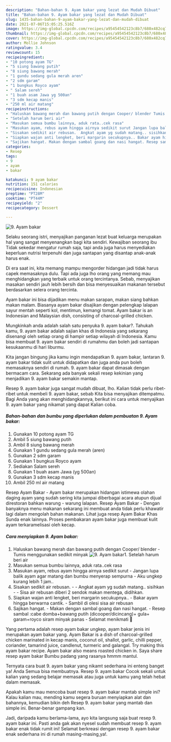 ```yaml
---
description: "Bahan-bahan 9. Ayam bakar yang lezat dan Mudah Dibuat"
title: "Bahan-bahan 9. Ayam bakar yang lezat dan Mudah Dibuat"
slug: 1435-bahan-bahan-9-ayam-bakar-yang-lezat-dan-mudah-dibuat
date: 2021-07-06T15:05:25.516Z
image: https://img-global.cpcdn.com/recipes/a95454542123c8b7/680x482cq70/9-ayam-bakar-foto-resep-utama.jpg
thumbnail: https://img-global.cpcdn.com/recipes/a95454542123c8b7/680x482cq70/9-ayam-bakar-foto-resep-utama.jpg
cover: https://img-global.cpcdn.com/recipes/a95454542123c8b7/680x482cq70/9-ayam-bakar-foto-resep-utama.jpg
author: Mollie Johnson
ratingvalue: 3.4
reviewcount: 15
recipeingredient:
- "10 potong ayam TG"
- "5 siung bawang putih"
- "8 siung bawang merah"
- "1 gundu sedang gula merah aren"
- "2 sdm garam"
- "1 bungkus Royco ayam"
- " Salam sereh"
- "1 buah asam Jawa yg 500an"
- "3 sdm kecap manis"
- "250 ml air matang"
recipeinstructions:
- "Haluskan bawang merah dan bawang putih dengan Cooper/ blender Tumis menggunakan sedikit minyak"
- "Setelah harum beri air"
- "Masukan semua bumbu lainnya, aduk rata..cek rasa"
- "Masukan ayam, rebus ayam hingga airnya sedikit surut Jangan lupa balik ayam agar matang dan bumbu menyerap sempurna Aku ungkep kurang lebih 1 jam.."
- "Sisakan sedikit air rebusan.  Angkat ayam yg sudah matang.. sisihkan  Sisa air rebusan diberi 2 sendok makan mentega, didihkan."
- "Siapkan wajan anti lengket, beri margarin secukupnya.. Bakar ayam hingga berwarna cantik. Sambil di olesi sisa air rebusan"
- "Sajikan hangat. Makan dengan sambal goang dan nasi hangat. Resep sambal :cabe domba+bawang putih (dicooper/dicincang)+ gula+ garam+royco siram minyak panas Selamat menikmati 🥰"
categories:
- Resep
tags:
- 9
- ayam
- bakar

katakunci: 9 ayam bakar 
nutrition: 151 calories
recipecuisine: Indonesian
preptime: "PT28M"
cooktime: "PT44M"
recipeyield: "2"
recipecategory: Dessert

---
```



![9. Ayam bakar](https://img-global.cpcdn.com/recipes/a95454542123c8b7/680x482cq70/9-ayam-bakar-foto-resep-utama.jpg)

Selaku seorang istri, menyajikan panganan lezat buat keluarga merupakan hal yang sangat menyenangkan bagi kita sendiri. Kewajiban seorang ibu Tidak sekedar mengatur rumah saja, tapi anda juga harus menyediakan keperluan nutrisi terpenuhi dan juga santapan yang disantap anak-anak harus enak.

Di era  saat ini, kita memang mampu mengorder hidangan jadi tidak harus capek memasaknya dulu. Tapi ada juga lho orang yang memang mau menghidangkan yang terbaik untuk orang tercintanya. Sebab, menyajikan masakan sendiri jauh lebih bersih dan bisa menyesuaikan makanan tersebut berdasarkan selera orang tercinta. 

Ayam bakar ini bisa dijadikan menu makan sarapan, makan siang bahkan makan malam. Biasanya ayam bakar disajikan dengan pelengkap lalapan sayur mentah seperti kol, mentimun, kemangi tomat. Ayam bakar is an Indonesian and Malaysian dish, consisting of charcoal-grilled chicken.

Mungkinkah anda adalah salah satu penyuka 9. ayam bakar?. Tahukah kamu, 9. ayam bakar adalah sajian khas di Indonesia yang sekarang disenangi oleh setiap orang di hampir setiap wilayah di Indonesia. Kamu bisa membuat 9. ayam bakar sendiri di rumahmu dan boleh jadi santapan kesukaanmu di hari liburmu.

Kita jangan bingung jika kamu ingin mendapatkan 9. ayam bakar, lantaran 9. ayam bakar tidak sulit untuk didapatkan dan juga anda pun boleh memasaknya sendiri di rumah. 9. ayam bakar dapat dimasak dengan bermacam cara. Sekarang ada banyak sekali resep kekinian yang menjadikan 9. ayam bakar semakin mantap.

Resep 9. ayam bakar juga sangat mudah dibuat, lho. Kalian tidak perlu ribet-ribet untuk membeli 9. ayam bakar, sebab Kita bisa menyajikan ditempatmu. Bagi Anda yang akan menghidangkannya, berikut ini cara untuk menyajikan 9. ayam bakar yang nikamat yang dapat Kalian coba.

<!--inarticleads1-->

##### Bahan-bahan dan bumbu yang diperlukan dalam pembuatan 9. Ayam bakar:

1. Gunakan 10 potong ayam TG
1. Ambil 5 siung bawang putih
1. Ambil 8 siung bawang merah
1. Gunakan 1 gundu sedang gula merah (aren)
1. Gunakan 2 sdm garam
1. Gunakan 1 bungkus Royco ayam
1. Sediakan  Salam sereh
1. Gunakan 1 buah asam Jawa (yg 500an)
1. Gunakan 3 sdm kecap manis
1. Ambil 250 ml air matang


Resep Ayam Bakar - Ayam bakar merupakan hidangan istimewa olahan daging ayam yang sudah sering kita jumpai diberbagai acara atupun dijual direstoran bahkan warung - warung lalapan. Resep Ayam Bakar - Dengan banyaknya menu makanan sekarang ini membuat anda tidak perlu khawatir lagi dalam mengolah bahan makanan. Lihat juga resep Ayam Bakar Khas Sunda enak lainnya. Proses pembakaran ayam bakar juga membuat kulit ayam terkaramelisasi oleh kecap. 

<!--inarticleads2-->

##### Cara menyiapkan 9. Ayam bakar:

1. Haluskan bawang merah dan bawang putih dengan Cooper/ blender - Tumis menggunakan sedikit minyak
<img src="https://img-global.cpcdn.com/steps/5032e55206a63af3/160x128cq70/9-ayam-bakar-langkah-memasak-1-foto.jpg" alt="9. Ayam bakar">1. Setelah harum beri air
1. Masukan semua bumbu lainnya, aduk rata..cek rasa
1. Masukan ayam, rebus ayam hingga airnya sedikit surut - Jangan lupa balik ayam agar matang dan bumbu menyerap sempurna - Aku ungkep kurang lebih 1 jam..
1. Sisakan sedikit air rebusan. -  - Angkat ayam yg sudah matang.. sisihkan -  - Sisa air rebusan diberi 2 sendok makan mentega, didihkan.
1. Siapkan wajan anti lengket, beri margarin secukupnya.. - Bakar ayam hingga berwarna cantik. - Sambil di olesi sisa air rebusan
1. Sajikan hangat. - Makan dengan sambal goang dan nasi hangat. - Resep sambal :cabe domba+bawang putih (dicooper/dicincang)+ gula+ garam+royco siram minyak panas - Selamat menikmati 🥰


Yang pertama adalah resep ayam bakar ungkep, ayam bakar jenis ini merupakan ayam bakar yang. Ayam Bakar is a dish of charcoal-grilled chicken marinated in kecap manis, coconut oil, shallot, garlic, chilli pepper, coriander, tamarind juice, candlenut, turmeric and galangal. Try making this ayam bakar recipe. Ayam bakar also means roasted chicken in. Saya share resep ayam bakar Bumbu padang yang rasanya hmmm mantul. 

Ternyata cara buat 9. ayam bakar yang nikamt sederhana ini enteng banget ya! Anda Semua bisa membuatnya. Resep 9. ayam bakar Cocok sekali untuk kalian yang sedang belajar memasak atau juga untuk kamu yang telah hebat dalam memasak.

Apakah kamu mau mencoba buat resep 9. ayam bakar mantab simple ini? Kalau kalian mau, mending kamu segera buruan menyiapkan alat dan bahannya, kemudian bikin deh Resep 9. ayam bakar yang mantab dan simple ini. Benar-benar gampang kan. 

Jadi, daripada kamu berlama-lama, ayo kita langsung saja buat resep 9. ayam bakar ini. Pasti anda gak akan nyesel sudah membuat resep 9. ayam bakar enak tidak rumit ini! Selamat berkreasi dengan resep 9. ayam bakar enak sederhana ini di rumah masing-masing,ya!.

